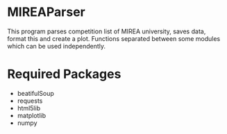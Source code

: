 # MIREAParser
This program parses competition list of MIREA university, saves data, format this and create a plot. Functions separated between some modules which can be used independently.
# Required Packages
- beatifulSoup
- requests
- html5lib
- matplotlib
- numpy
